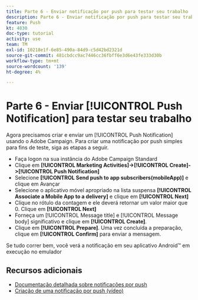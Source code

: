 ```yaml
---
title: Parte 6 - Enviar notificação por push para testar seu trabalho
description: Parte 6 - Enviar notificação por push para testar seu trabalho
feature: Push
kt: 4830
doc-type: tutorial
activity: use
team: TM
exl-id: 10218e1f-6e85-490a-84d9-c5d42bd2321d
source-git-commit: 481cbdcc9ac7446cc36fbff6e3d6e43fe333d30b
workflow-type: tm+mt
source-wordcount: '139'
ht-degree: 4%

---
```


# Parte 6 - Enviar [!UICONTROL Push Notification] para testar seu trabalho

Agora precisamos criar e enviar um [!UICONTROL Push Notification] usando o Adobe Campaign. Para criar uma notificação por push simples para fins de teste, siga as etapas a seguir.

* Faça logon na sua instância do Adobe Campaign Standard
* Clique em **[!UICONTROL Marketing Activities]->[!UICONTROL Create]->[!UICONTROL Push Notification]**
* Selecione **[!UICONTROL Send push to app subscribers(mobileApp)]** e clique em Avançar
* Selecione o aplicativo móvel apropriado na lista suspensa **[!UICONTROL Associate a Mobile App to a delivery]** e clique em **[!UICONTROL Next]**
* Clique no rótulo da contagem e ele deverá retornar um valor maior que 0. Clique em **[!UICONTROL Next]**
* Forneça um [!UICONTROL Message title] e [!UICONTROL Message body] significativo e clique em **[!UICONTROL Create]**.
* Clique em **[!UICONTROL Prepare]**. Uma vez concluída a preparação, clique em **[!UICONTROL Confirm]** para enviar a mensagem.

Se tudo correr bem, você verá a notificação em seu aplicativo Android™ em execução no emulador

## Recursos adicionais

* [Documentação detalhada sobre notificações por push](https://experienceleague.adobe.com/docs/campaign-standard/using/communication-channels/push-notifications/about-push-notifications.html?lang=en)
* [Criação de uma notificação por push (vídeo)](/help/communication-channels/mobile/push-notifications/creating-a-push-notification.md)
